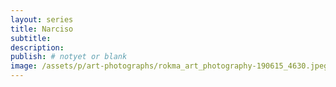 ```yaml
---
layout: series
title: Narciso
subtitle:
description:
publish: # notyet or blank
image: /assets/p/art-photographs/rokma_art_photography-190615_4630.jpeg
---
```

